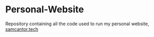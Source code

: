 # Personal-Website
Repository containing all the code used to run my personal website, <a href="http://samcantor.tech" target="_blank">samcantor.tech</a>
